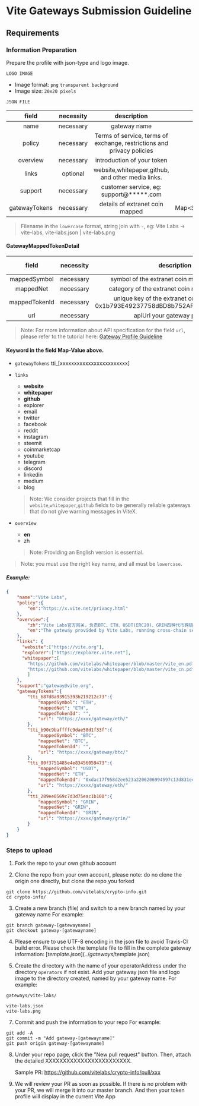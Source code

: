 # Vite Gateways Submission Guideline

## Requirements

### Information Preparation

Prepare the profile with json-type and logo image.

`LOGO IMAGE`

- Image format: `png` `transparent background`
- Image size: `20x20 pixels`

`JSON FILE`

| field | necessity |description | schema type |
|:------------:|:-----:|:-----------:|:-----:|
| name | necessary | gateway name | String |
| policy | necessary | Terms of service, terms of exchange, restrictions and privacy policies | Map<String,String> |
| overview | necessary | introduction of your token | Map<String,String> |
| links | optional | website,whitepaper,github, and other media links. | Map<String,List<String>> |
| support | necessary | customer service, eg: support@*****.com | String |
| gatewayTokens | necessary | details of extranet coin mapped | Map<String,GatewayMappedTokenDetail> |

> Filename in the `lowercase` format, string join with `-`, eg: Vite Labs -> vite-labs, vite-labs.json | vite-labs.png

#### GatewayMappedTokenDetail

| field | necessity |description | schema type |
|:------------:|:-----:|:-----------:|:-----:|
| mappedSymbol | necessary | symbol of the extranet coin mapped , eg: VITE | String |
| mappedNet | necessary | category of the extranet coin mapped , eg: ETH | String |
| mappedTokenId | necessary | unique key of the extranet coin mapped, eg: 0x1b793E49237758dBD8b752AFC9Eb4b329d5Da016 | String |
| url | necessary | apiUrl your gateway provided | String |

> Note: For more information about API specification for the field `url`, please refer to the tutorial here: [Gateway Profile Guideline](gateways/apiurl-tutorial.en.md)

#### Keyword in the field  Map-Value above.

* `gatewayTokens`
    tti_[xxxxxxxxxxxxxxxxxxxxxxxx]


* `links`

    * **website** 
    * **whitepaper** 
    * **github** 
    * explorer
    * email
    * twitter
    * facebook
    * reddit
    * instagram
    * steemit
    * coinmarketcap
    * youtube
    * telegram
    * discord
    * linkedin
    * medium
    * blog

    > Note: We consider projects that fill in the `website`,`whitepaper`,`github` fields to be generally reliable gateways that do not give warning messages in ViteX.

* `overview`
    
    * **en** 
    * zh

    > Note: Providing an English version is essential.

> Note: you must use the right key name, and all must be `lowercase`.


##### Example:
```json 
{
	"name":"Vite Labs",
    "policy":{
    	"en":"https://x.vite.net/privacy.html"
    },
    "overview":{
    	"zh":"Vite Labs官方网关，负责BTC、ETH、USDT(ERC20)、GRIN四种代币跨链服务",
    	"en":"The gateway provided by Vite Labs, running cross-chain services for four coins: BTC, ETH, USDT(ERC20)"
    },
    "links": {
      "website":["https://vite.org"],
      "explorer":["https://explorer.vite.net"],
      "whitepaper":[
        "https://github.com/vitelabs/whitepaper/blob/master/vite_en.pdf",
        "https://github.com/vitelabs/whitepaper/blob/master/vite_cn.pdf"
        ]
    },
    "support":"gateway@vite.org",
    "gatewayTokens":{
    	"tti_687d8a93915393b219212c73":{
			"mappedSymbol": "ETH",
			"mappedNet": "ETH",
			"mappedTokenId": "",
			"url": "https://xxxx/gateway/eth/"
    	},
    	"tti_b90c9baffffc9dae58d1f33f":{
			"mappedSymbol": "BTC",
			"mappedNet": "BTC",
			"mappedTokenId": "",
			"url": "https://xxxx/gateway/btc/"
    	},
    	"tti_80f3751485e4e83456059473":{
			"mappedSymbol": "USDT",
			"mappedNet": "ETH",
			"mappedTokenId": "0xdac17f958d2ee523a2206206994597c13d831ec7",
			"url": "https://xxxx/gateway/eth/"
    	},
    	"tti_289ee0569c7d3d75eac1b100":{
			"mappedSymbol": "GRIN",
			"mappedNet": "GRIN",
			"mappedTokenId": "GRIN",
			"url": "https://xxxx/gateway/grin/"
    	}
    }
}

```


### Steps to upload

1. Fork the repo to your own github account

2. Clone the repo from your own account, please note: do no clone the origin one directly, but clone the repo you forked
```
git clone https://github.com/vitelabs/crypto-info.git
cd crypto-info/
```

3. Create a new branch (file) and switch to a new branch named by your gateway name
  For example:
```
git branch gateway-[gatewayname]
git checkout gateway-[gatewayname]
```

4. Please ensure to use UTF-8 encoding in the json file to avoid Travis-CI build error. Please check the template file to fill in the complete gateway information: [$template.json](../gateways/$template.json)


5. Create the directory with the name of your operatorAddress under the directory `operators` if not exist. Add your gateway json file and logo image to the directory created, named by your gateway name. 
  For example:
```
gateways/vite-labs/

vite-labs.json
vite-labs.png
```

7. Commit and push the information to your repo
  For example:
```
git add -A
git commit -m "Add gateway-[gatewayname]"
git push origin gateway-[gatewayname]
```

8. Under your repo page, click the "New pull request" button. Then, attach the detailed XXXXXXXXXXXXXXXXXXXXXXXX.

   Sample PR: https://github.com/vitelabs/crypto-info/pull/xxx

9. We will review your PR as soon as possible. If there is no problem with your PR, we will merge it into our master branch. And then your token profile will display in the current Vite App

